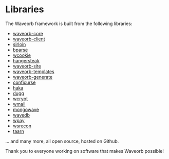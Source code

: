 # Libraries

The Waveorb framework is built from the following libraries:

* [waveorb-core](https://github.com/eldoy/waveorb-core)
* [waveorb-client](https://github.com/eldoy/waveorb-client)
* [sirloin](https://github.com/eldoy/sirloin)
* [bparse](https://github.com/eldoy/bparse)
* [wcookie](https://github.com/eldoy/wcookie)
* [hangersteak](https://github.com/eldoy/hangersteak)
* [waveorb-site](https://github.com/eldoy/waveorb-site)
* [waveorb-templates](https://github.com/eldoy/waveorb-templates)
* [waveorb-generate](https://github.com/eldoy/waveorb-generate)
* [conficurse](https://github.com/eldoy/conficurse)
* [haka](https://github.com/eldoy/haka)
* [dugg](https://github.com/eldoy/dugg)
* [wcrypt](https://github.com/eldoy/wcrypt)
* [wmail](https://github.com/eldoy/wmail)
* [mongowave](https://github.com/eldoy/mongowave)
* [wavedb](https://github.com/eldoy/wavedb)
* [wpay](https://github.com/eldoy/wpay)
* [wsrecon](https://github.com/eldoy/wsrecon)
* [taarn](https://github.com/eldoy/taarn)

... and many more, all open source, hosted on Github.

Thank you to everyone working on software that makes Waveorb possible!
